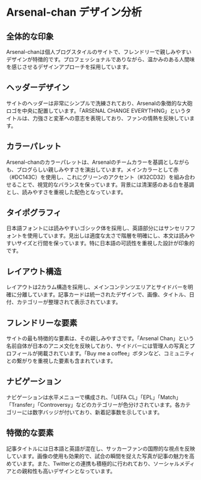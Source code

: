# Arsenal-chan デザイン分析

## 全体的な印象
Arsenal-chanは個人ブログスタイルのサイトで、フレンドリーで親しみやすいデザインが特徴的です。プロフェッショナルでありながら、温かみのある人間味を感じさせるデザインアプローチを採用しています。

## ヘッダーデザイン
サイトのヘッダーは非常にシンプルで洗練されており、Arsenalの象徴的な大砲ロゴを中央に配置しています。「ARSENAL CHANGE EVERYTHING」というタイトルは、力強さと変革への意志を表現しており、ファンの情熱を反映しています。

## カラーパレット
Arsenal-chanのカラーパレットは、Arsenalのチームカラーを基調としながらも、ブログらしい親しみやすさを演出しています。メインカラーとして赤（#DC143C）を使用し、これにグリーンのアクセント（#32CD32）を組み合わせることで、視覚的なバランスを保っています。背景には清潔感のある白を基調とし、読みやすさを重視した配色となっています。

## タイポグラフィ
日本語フォントには読みやすいゴシック体を採用し、英語部分にはサンセリフフォントを使用しています。見出しは適度な太さで階層を明確にし、本文は読みやすいサイズと行間を保っています。特に日本語の可読性を重視した設計が印象的です。

## レイアウト構造
レイアウトは2カラム構造を採用し、メインコンテンツエリアとサイドバーを明確に分離しています。記事カードは統一されたデザインで、画像、タイトル、日付、カテゴリーが整理されて表示されています。

## フレンドリーな要素
サイトの最も特徴的な要素は、その親しみやすさです。「Arsenal Chan」という名前自体が日本のアニメ文化を反映しており、サイドバーには管理人の写真とプロフィールが掲載されています。「Buy me a coffee」ボタンなど、コミュニティとの繋がりを重視した要素も含まれています。

## ナビゲーション
ナビゲーションは水平メニューで構成され、「UEFA CL」「EPL」「Match」「Transfer」「Controversy」などのカテゴリーが色分けされています。各カテゴリーには数字バッジが付いており、新着記事数を示しています。

## 特徴的な要素
記事タイトルには日本語と英語が混在し、サッカーファンの国際的な視点を反映しています。画像の使用も効果的で、試合の瞬間を捉えた写真が記事の魅力を高めています。また、Twitterとの連携も積極的に行われており、ソーシャルメディアとの親和性も高いデザインとなっています。
